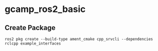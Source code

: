 # gcamp_ros2_basic

## Create Package

```
ros2 pkg create --build-type ament_cmake cpp_srvcli --dependencies rclcpp example_interfaces
```